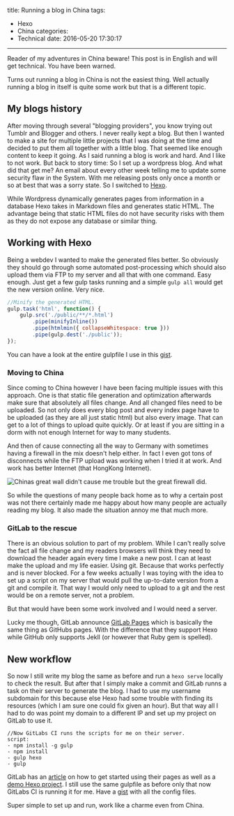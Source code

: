 title: Running a blog in China
tags:
  - Hexo
  - China
categories:
  - Technical
date: 2016-05-20 17:30:17
---


Reader of my adventures in China beware! This post is in English and will get technical. You have been warned.

Turns out running a blog in China is not the easiest thing. Well actually running a blog in itself is quite some work but that is a different topic.

<!-- more -->

## My blogs history

After moving through several "blogging providers", you know trying out Tumblr and Blogger and others. I never really kept a blog. But then I wanted to make a site for multiple little projects that I was doing at the time and decided to put them all together with a little blog. That seemed like enough content to keep it going. As I said running a blog is work and hard. And I like to not work. But back to story time: So I set up a wordpress blog. And what did that get me? An email about every other week telling me to update some security flaw in the System. With me releasing posts only once a month or so at best that was a sorry state. So I switched to [Hexo](https://hexo.io/).

While Wordpress dynamically generates pages from information in a database Hexo takes in Markdown files and generates static HTML. The advantage being that static HTML files do not have security risks with them as they do not expose any database or similar thing.

##  Working with Hexo

Being a webdev I wanted to make the generated files better. So obviously they should go through some automated post-processing which should also upload them via FTP to my server and all that with one command. Easy enough. Just get a few gulp tasks running and a simple `gulp all` would get the new version online. Very nice.

```javascript
//Minify the generated HTML.
gulp.task('html', function() {
    gulp.src('./public/**/*.html')
        .pipe(minifyInline())
        .pipe(htmlmin({ collapseWhitespace: true }))
        .pipe(gulp.dest('./public'));
});
```
You can have a look at the entire gulpfile I use in this [gist](https://gist.github.com/HoverBaum/cdec2a667a9616de374a790d39174466#file-gulpfile-js).

### Moving to China

Since coming to China however I have been facing multiple issues with this approach. One is that static file generation and optimization afterwards make sure that absolutely all files change. And all changed files need to be uploaded. So not only does every blog post and every index page have to be uploaded (as they are all just static html) but also every image. That can get to a lot of things to upload quite quickly. Or at least if you are sitting in a dorm with not enough Internet for way to many students.

And then of cause connecting all the way to Germany with sometimes having a firewall in the mix doesn't help either. In fact I even got tons of disconnects while the FTP upload was working when I tried it at work. And work has better Internet (that HongKong Internet).

![Chinas great wall didn't cause me trouble but the great firewall did.](/images/china/wall.jpg)

So while the questions of many people back home as to why a certain post was not there certainly made me happy about how many people are actually reading my blog. It also made the situation annoy me that much more.

### GitLab to the rescue

There is an obvious solution to part of my problem. While I can't really solve the fact all file change and my readers browsers will think they need to download the header again every time I make a new post. I can at least make the upload and my life easier. Using git. Because that works perfectly and is never blocked. For a few weeks actually I was toying with the idea to set up a script on my server that would pull the up-to-date version from a git and compile it. That way I would only need to upload to a git and the rest would be on a remote server, not a problem.

But that would have been some work involved and I would need a server.

Lucky me though, GitLab announce [GitLab Pages](https://pages.gitlab.io/) which is basically the same thing as GitHubs pages. With the difference that they support Hexo while GitHub only supports Jekll (or however that Ruby gem is spelled).

## New workflow

So now I still write my blog the same as before and run a `hexo serve` locally to check the result. But after that I simply make a commit and GitLab runns a task on their server to generate the blog. I had to use my username subdomain for this because else Hexo had some trouble with finding its resources (which I am sure one could fix given an hour). But that way all I had to do was point my domain to a different IP and set up my project on GitLab to use it.

```
//Now GitLabs CI runs the scripts for me on their server.
script:
- npm install -g gulp
- npm install
- gulp hexo
- gulp
```

GitLab has an [article](https://about.gitlab.com/2016/04/07/gitlab-pages-setup/) on how to get started using their pages as well as a [demo Hexo project](https://gitlab.com/pages/hexo). I still use the same gulpfile as before only that now GitLabs CI is running it for me. Have a [gist](https://gist.github.com/HoverBaum/cdec2a667a9616de374a790d39174466) with all the config files.

Super simple to set up and run, work like a charme even from China.
